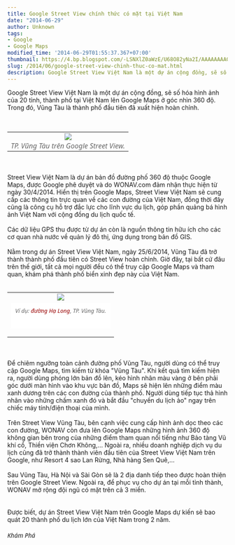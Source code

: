 ```yaml
---
title: Google Street View chính thức có mặt tại Việt Nam
date: "2014-06-29"
author: Unknown
tags:
- Google
- Google Maps
modified_time: '2014-06-29T01:55:37.367+07:00'
thumbnail: https://4.bp.blogspot.com/-LSNXlZ0aWzE/U68O82yNa2I/AAAAAAAAGu0/XTk0S2KEiZ8/s1600/1403849746-vt1_EIZZ.jpg.jpg
slug: /2014/06/google-street-view-chinh-thuc-co-mat.html
description: Google Street View Việt Nam là một dự án cộng đồng, sẽ số hóa hình ảnh của 20 tỉnh, thành phố tại Việt Nam lên Google Maps ở góc nhìn 360 độ.
---
```


Google Street View Việt Nam là một dự án cộng đồng, sẽ số hóa hình ảnh của 20 tỉnh, thành phố tại Việt Nam lên Google Maps ở góc nhìn 360 độ. Trong đó, Vũng Tàu là thành phố đầu tiên đã xuất hiện hoàn chỉnh.<a name='more'></a><div><br /></div><table align="center" cellpadding="0" cellspacing="0" class="tr-caption-container" style="margin-left: auto; margin-right: auto; text-align: center;"><tbody><tr><td style="text-align: center;"><a href="https://4.bp.blogspot.com/-LSNXlZ0aWzE/U68O82yNa2I/AAAAAAAAGu0/XTk0S2KEiZ8/s1600/1403849746-vt1_EIZZ.jpg.jpg" imageanchor="1" style="margin-left: auto; margin-right: auto;"><img border="0" src="https://4.bp.blogspot.com/-LSNXlZ0aWzE/U68O82yNa2I/AAAAAAAAGu0/XTk0S2KEiZ8/s1600/1403849746-vt1_EIZZ.jpg.jpg" /></a></td></tr><tr><td class="tr-caption" style="text-align: center;"><span style="background-color: white; color: #666666; font-family: 'Segoe UI', Arial, 'Helvetica Neue', Helvetica, sans-serif; font-style: italic; line-height: 15.6000003814697px; text-align: start;">TP. Vũng Tàu trên Google Street View.</span></td></tr></tbody></table><br /><br />Street View Việt Nam là dự án bản đồ đường phố 360 độ thuộc Google Maps, được Google phê duyệt và do WONAV.com đảm nhận thực hiện từ ngày 30/4/2014. Hiển thị trên Google Maps, Street View Việt Nam sẽ cung cấp các thông tin trực quan về các con đường của Việt Nam, đồng thời đây cũng là công cụ hỗ trợ đắc lực cho lĩnh vực du lịch, góp phần quảng bá hình ảnh Việt Nam với cộng đồng du lịch quốc tế.<br /><br />Các dữ liệu GPS thu được từ dự án còn là nguồn thông tin hữu ích cho các cơ quan nhà nước về quản lý đô thị, ứng dụng trong bản đồ GIS.<br /><br />Nằm trong dự án Street View Việt Nam, ngày 25/6/2014, Vũng Tàu đã trở thành thành phố đầu tiên có Street View hoàn chỉnh. Giờ đây, tại bất cứ đâu trên thế giới, tất cả mọi người đều có thể truy cập Google Maps và tham quan, khám phá thành phố biển xinh đẹp này của Việt Nam.<div><br /></div><table align="center" cellpadding="0" cellspacing="0" class="tr-caption-container" style="margin-left: auto; margin-right: auto; text-align: center;"><tbody><tr><td style="text-align: center;"><img border="0" src="https://4.bp.blogspot.com/-h8Z6WNMvBQ0/U68PP8BAUkI/AAAAAAAAGu8/WhfcJdj2exc/s1600/1403849762-vt2_RJLQ.jpg" style="margin-left: auto; margin-right: auto;" /></td></tr><tr><td class="tr-caption" style="text-align: center;"><div class="article-photo inlinephoto" style="background: rgb(255, 255, 255); border: 0px; font-family: 'Segoe UI', Arial, 'Helvetica Neue', Helvetica, sans-serif; font-size: 14px; line-height: 21.9200000762939px; margin: 0px 0px 15px; outline: 0px; padding: 0px; text-align: start; vertical-align: baseline;"><span class="fig" style="background: transparent; border: 0px; color: #666666; display: block; font-size: 13px; font-style: italic; line-height: 1.2em; margin: 0px; outline: 0px; padding: 10px; vertical-align: baseline;">Ví dụ:&nbsp;<a href="https://www.google.com/maps/views/view/113941337504478994905/gphoto/6021243888965930546?gl=us&amp;heading=320&amp;pitch=75&amp;fovy=75" style="background: transparent; border: 0px; color: #990000; margin: 0px; outline: 0px; padding: 0px; text-decoration: none; vertical-align: baseline;" target="_blank">đường Hạ Long</a>, TP. Vũng Tàu.</span><div><br /></div></div></td></tr></tbody></table><br /><br />Để chiêm ngưỡng toàn cảnh đường phố Vũng Tàu, người dùng có thể truy cập Google Maps, tìm kiếm từ khóa "Vũng Tàu". Khi kết quả tìm kiếm hiện ra, người dùng phóng lớn bản đồ lên, kéo hình nhân màu vàng ở bên phải góc dưới màn hình vào khu vực bản đồ, Maps sẽ hiện lên những điểm màu xanh dương trên các con đường của thành phố. Người dùng tiếp tục thả hình nhân vào những chấm xanh đó và bắt đầu "chuyến du lịch ảo" ngay trên chiếc máy tính/điện thoại của mình.<br /><br />Trên Street View Vũng Tàu, bên cạnh việc cung cấp hình ảnh dọc theo các con đường, WONAV còn đưa lên Google Maps những hình ảnh 360 độ không gian bên trong của những điểm tham quan nổi tiếng như Bảo tàng Vũ khí cổ, Thiền viện Chơn Không,… Ngoài ra, nhiều doanh nghiệp dịch vụ du lịch cũng đã trở thành thành viên đầu tiên của Street View Việt Nam trên Google, như Resort 4 sao Lan Rừng, Nhà hàng Sen Quê,…<br /><br />Sau Vũng Tàu, Hà Nội và Sài Gòn sẽ là 2 địa danh tiếp theo được hoàn thiện trên Google Street View. Ngoài ra, để phục vụ cho dự án tại mỗi tỉnh thành, WONAV mở rộng đội ngũ có mặt trên cả 3 miền.<br /><br /><br />Được biết, dự án Street View Việt Nam trên Google Maps dự kiến sẽ bao quát 20 thành phố du lịch lớn của Việt Nam trong 2 năm.<div><br /></div><div><i style="background: rgb(255, 255, 255); border: 0px; font-family: 'Segoe UI', Arial, 'Helvetica Neue', Helvetica, sans-serif; font-size: 14px; line-height: 21.9200000762939px; margin: 0px; outline: 0px; padding: 0px; text-align: right; vertical-align: baseline;">Khám Phá</i><br /><div><br /></div></div>